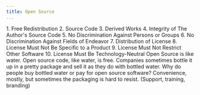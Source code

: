 ```yaml
---
title: Open Source
...
```


<M4Definition source="Open Source Foundation" href="http://opensource.org/osd">
1. Free Redistribution
2. Source Code
3. Derived Works
4. Integrity of The Author's Source Code
5. No Discrimination Against Persons or Groups
6. No Discrimination Against Fields of Endeavor
7. Distribution of License
8. License Must Not Be Specific to a Product
9. License Must Not Restrict Other Software
10. License Must Be Technology-Neutral
</M4Definition>

<Metaphor id="water">
  <M4Title>Open Source is like water.</M4Title>
  Open source code, like water, is free. Companies sometimes bottle it up in a pretty package and sell it as they do with bottled water. Why do people buy bottled water or pay for open source software? Convenience, mostly, but sometimes the packaging is hard to resist. (Support, training, branding)
  <M4Author handle="brianleroux" href="http://www.github.com/brianleroux" />
</Metaphor>
